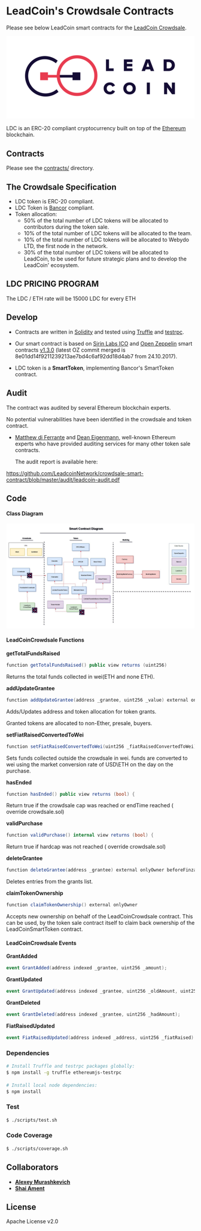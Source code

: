 # LeadCoin's Crowdsale Contracts

Please see below LeadCoin smart contracts for the [LeadCoin Crowdsale][leadcoin].

![leadcoin Token](images/logo.png)

LDC is an ERC-20 compliant cryptocurrency built on top of the [Ethereum][ethereum] blockchain.


## Contracts

Please see the [contracts/](contracts) directory.

## The Crowdsale Specification
*	LDC token is ERC-20 compliant.
*	LDC Token is [Bancor][bancor] compliant.
*	Token allocation:
	* 50% of the total number of LDC tokens will be allocated to contributors during the token sale.
	* 10% of the total number of LDC tokens will be allocated to the team.
	* 10% of the total number of LDC tokens will be allocated to Webydo LTD, the first node in the network.
	* 30% of the total number of LDC tokens will be allocated to LeadCoin, to be used for future strategic plans and to develop the LeadCoin' ecosystem.

## LDC PRICING PROGRAM
The LDC / ETH rate will be 15000 LDC for every ETH



## Develop

* Contracts are written in [Solidity][solidity] and tested using [Truffle][truffle] and [testrpc][testrpc].

* Our smart contract is based on [Sirin Labs ICO][sirinlabicogithub] and [Open Zeppelin][openzeppelin] smart contracts [v1.3.0][openzeppelin_v1.3.0] (latest OZ commit merged is 8e01dd14f9211239213ae7bd4c6af92dd18d4ab7 from 24.10.2017).

* LDC token is a **SmartToken**, implementing Bancor's SmartToken contract.

## Audit

The contract was audited by several Ethereum blockchain experts.

No potential vulnerabilities have been identified in the crowdsale and token contract.

* [Matthew di Ferrante][mattdf] and [Dean Eigenmann][decnus], well-known Ethereum experts who have provided auditing services for many other token sale contracts. 

  The audit report is available here:
     
https://github.com/LeadcoinNetwork/crowdsale-smart-contract/blob/master/audit/leadcoin-audit.pdf
  
## Code
 
#### Class Diagram  

![Class Diagram](images/LeadcoinCrowdSale.jpg)

#### LeadCoinCrowdsale Functions


**getTotalFundsRaised**
```cs
function getTotalFundsRaised() public view returns (uint256)
```
Returns the total funds collected in wei(ETH and none ETH).

**addUpdateGrantee**
```cs
function addUpdateGrantee(address _grantee, uint256 _value) external onlyOwner beforeFinzalized
```
Adds/Updates address and token allocation for token grants.

Granted tokens are allocated to non-Ether, presale, buyers.


**setFiatRaisedConvertedToWei**
```cs
function setFiatRaisedConvertedToWei(uint256 _fiatRaisedConvertedToWei) external onlyOwner onlyWhileSale
```
Sets funds collected outside the crowdsale in wei.
funds are converted to wei using the market conversion rate of USD\ETH on the day on the purchase.



**hasEnded**
```cs
function hasEnded() public view returns (bool) {
```
Return true if the crowdsale cap was reached or endTime reached ( override crowdsale.sol)


**validPurchase**
```cs
function validPurchase() internal view returns (bool) {
```
Return true if hardcap was not reached ( override crowdsale.sol)


**deleteGrantee**
```cs
function deleteGrantee(address _grantee) external onlyOwner beforeFinzalized
```
Deletes entries from the grants list.


**claimTokenOwnership**
```cs
function claimTokenOwnership() external onlyOwner
```
Accepts new ownership on behalf of the LeadCoinCrowdsale contract. This can be used, by the token sale contract itself to claim back ownership of the LeadCoinSmartToken contract.

#### LeadCoinCrowdsale Events

**GrantAdded**
```cs
event GrantAdded(address indexed _grantee, uint256 _amount);
```


**GrantUpdated**
```cs
event GrantUpdated(address indexed _grantee, uint256 _oldAmount, uint256 _newAmount);
```


**GrantDeleted**
```cs
event GrantDeleted(address indexed _grantee, uint256 _hadAmount);
```

**FiatRaisedUpdated**
```cs
event FiatRaisedUpdated(address indexed _address, uint256 _fiatRaised)
```


### Dependencies

```bash
# Install Truffle and testrpc packages globally:
$ npm install -g truffle ethereumjs-testrpc

# Install local node dependencies:
$ npm install
```

### Test

```bash
$ ./scripts/test.sh
```


### Code Coverage

```bash
$ ./scripts/coverage.sh
```

## Collaborators

* **[Alexey Murashkevich](https://github.com/alexeym2012)**
* **[Shai Ament](https://github.com/doubleorseven)**


## License

Apache License v2.0


[leadcoin]: https://www.leadcoin.network
[ethereum]: https://www.ethereum.org/

[solidity]: https://solidity.readthedocs.io/en/develop/
[truffle]: http://truffleframework.com/
[testrpc]: https://github.com/ethereumjs/testrpc
[bancor]: https://github.com/bancorprotocol/contracts
[openzeppelin]: https://openzeppelin.org
[sirinlabicogithub]: https://github.com/sirin-labs/crowdsale-smart-contract
[openzeppelin_v1.3.0]: https://github.com/OpenZeppelin/zeppelin-solidity/releases/tag/v1.3.0
[mattdf]: http://github.com/mattdf
[decnus]: http://github.com/decanus